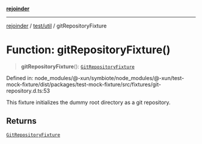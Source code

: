 [**rejoinder**](../../../README.md)

***

[rejoinder](../../../README.md) / [test/util](../README.md) / gitRepositoryFixture

# Function: gitRepositoryFixture()

> **gitRepositoryFixture**(): [`GitRepositoryFixture`](../type-aliases/GitRepositoryFixture.md)

Defined in: node\_modules/@-xun/symbiote/node\_modules/@-xun/test-mock-fixture/dist/packages/test-mock-fixture/src/fixtures/git-repository.d.ts:53

This fixture initializes the dummy root directory as a git repository.

## Returns

[`GitRepositoryFixture`](../type-aliases/GitRepositoryFixture.md)
